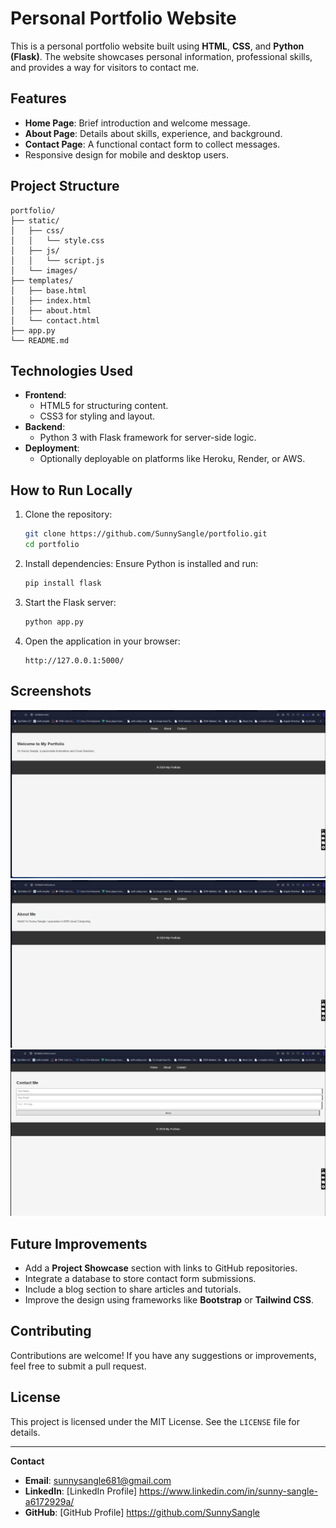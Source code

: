 
# Personal Portfolio Website

This is a personal portfolio website built using **HTML**, **CSS**, and **Python (Flask)**. The website showcases personal information, professional skills, and provides a way for visitors to contact me.

## Features
- **Home Page**: Brief introduction and welcome message.
- **About Page**: Details about skills, experience, and background.
- **Contact Page**: A functional contact form to collect messages.
- Responsive design for mobile and desktop users.

## Project Structure
```
portfolio/
├── static/
│   ├── css/
│   │   └── style.css
│   ├── js/
│   │   └── script.js
│   └── images/
├── templates/
│   ├── base.html
│   ├── index.html
│   ├── about.html
│   └── contact.html
├── app.py
└── README.md
```

## Technologies Used
- **Frontend**:
  - HTML5 for structuring content.
  - CSS3 for styling and layout.
- **Backend**:
  - Python 3 with Flask framework for server-side logic.
- **Deployment**:
  - Optionally deployable on platforms like Heroku, Render, or AWS.

## How to Run Locally
1. Clone the repository:
   ```bash
   git clone https://github.com/SunnySangle/portfolio.git
   cd portfolio
   ```

2. Install dependencies:
   Ensure Python is installed and run:
   ```bash
   pip install flask
   ```

3. Start the Flask server:
   ```bash
   python app.py
   ```

4. Open the application in your browser:
   ```
   http://127.0.0.1:5000/
   ```

## Screenshots
![Home Page](static/images/homepage-screenshot.png)
![About Page](static/images/aboutpage-screenshot.png)
![Contact Page](static/images/contactpage-screenshot.png)

## Future Improvements
- Add a **Project Showcase** section with links to GitHub repositories.
- Integrate a database to store contact form submissions.
- Include a blog section to share articles and tutorials.
- Improve the design using frameworks like **Bootstrap** or **Tailwind CSS**.

## Contributing
Contributions are welcome! If you have any suggestions or improvements, feel free to submit a pull request.

## License
This project is licensed under the MIT License. See the `LICENSE` file for details.

---

**Contact**
- **Email**: sunnysangle681@gmail.com
- **LinkedIn**: [LinkedIn Profile] https://www.linkedin.com/in/sunny-sangle-a6172929a/
- **GitHub**: [GitHub Profile] https://github.com/SunnySangle
```

